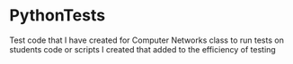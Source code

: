 # PythonTests
Test code that I have created for Computer Networks class to run tests on students code or scripts I created that added to the efficiency of testing
